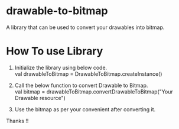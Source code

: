 # drawable-to-bitmap
A library that can be used to convert your drawables into bitmap.

# How To use Library
1. Initialize the library using below code.<br>
     val drawableToBitmap = DrawableToBitmap.createInstance()
     
 2. Call the below function to convert Drawable to Bitmap.<br>
       val bitmap =  drawableToBitmap.convertDrawableToBitmap("Your Drawable resource")
       
  3. Use the bitmap as per your convenient after converting it.<br>
  
  
  Thanks !!
